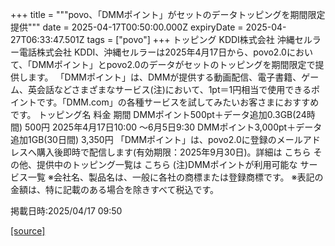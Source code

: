 +++
title = """povo、「DMMポイント」がセットのデータトッピングを期間限定提供"""
date = 2025-04-17T00:50:00.000Z
expiryDate = 2025-04-27T06:33:47.501Z
tags = ["povo"]
+++
トッピング KDDI株式会社 沖縄セルラー電話株式会社 KDDI、沖縄セルラーは2025年4月17日から、povo2.0において、「DMMポイント」とpovo2.0のデータがセットのトッピングを期間限定で提供します。 「DMMポイント」は、DMMが提供する動画配信、電子書籍、ゲーム、英会話などさまざまなサービス(注)において、1pt＝1円相当で使用できるポイントです。「DMM.com」の各種サービスを試してみたいお客さまにおすすめです。 トッピング名 料金 期間 DMMポイント500pt＋データ追加0.3GB(24時間) 500円 2025年4月17日10:00 ～6月5日9:30 DMMポイント3,000pt＋データ追加1GB(30日間) 3,350円 「DMMポイント」は、povo2.0に登録のメールアドレスへ購入後即時で配信します(有効期限：2025年9月30日)。詳細は こちら その他、提供中のトッピング一覧は こちら (注)DMMポイントが利用可能な サービス一覧 ※会社名、製品名は、一般に各社の商標または登録商標です。 ※表記の金額は、特に記載のある場合を除きすべて税込です。

掲載日時:2025/04/17 09:50

[[source]](https://povo.jp/news/newsrelease/20250417_04/)
